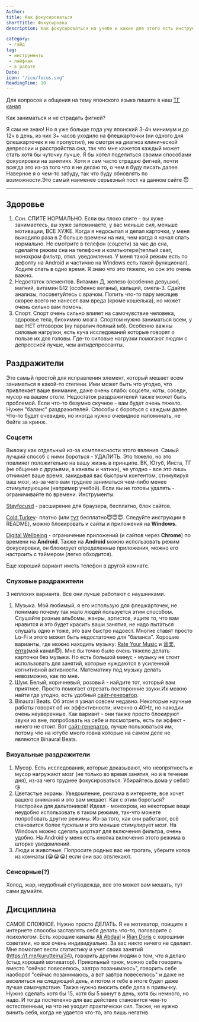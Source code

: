 ```yaml
---
Author:
title: Как фокусироваться
shortTitle: Фокусировка
description: Как фокусироваться на учебе и какие для этого есть инструменты

category: 
 - гайд
tag:
 - инструменты
 - лайфхак
 - в работе
Date: 
icon: "/ico/focus.svg"
ReadingTime: 10
---
```



Для вопросов и общения на тему японского языка пишите в наш [ТГ канал](https://t.me/kotowari)

Как заниматься и не страдать фигней?

Я сам не знаю! Но я уже больше года учу японский 3-4ч минимум и до 12ч в день, из них 3+ часов уходило на флешкарточки (ни одного дня флешкарточек я не пропустил), не смотря на диагноз клинической депрессии и расстройства сна, так что мне кажется каждый может стать хотя бы чуточку лучше. Я бы хотел поделиться своими способами  фокусировки на занятиях. Хотя я сам часто страдаю фигней, почти всегда это из-за того что я не делаю то, о чем я буду писать далее. Наверное я о чем-то забуду, так что буду обновлять по возможности.Это самый наименее серьезный пост на данном сайте :innocent:

-----

 



## Здоровье

1. Сон. СПИТЕ НОРМАЛЬНО. Если вы плохо спите - вы хуже занимаетесь, вы хуже запоминаете, у вас меньше сил, меньше мотивации, ВСЕ ХУЖЕ. Когда я недосыпал и делал карточки, у меня выходило раза в 2 больше времени на них, чем когда я начал спать нормально. Не смотрите в телефон (соцсети) за час до сна, сделайте режим сна на телефоне и компьютере(теплый свет, монохром фильтр, откл. уведомления. У меня такой режим есть по дефолту на Android и частично на Windows есть такой функционал). Ходите спать в одно время. Я знаю что это тяжело, но сон это очень важно.
2. Недостаток элементов. Витамин Д, железо (особенно девушки), магний, витамин Б12 (особенно веганы), кальций, омега-3. Сдайте анализы, посоветуйтесь с врачом. Попить что-то пару месяцев скорее всего не нанесет вам вреда (кроме кошелька), но может очень сильно вам помочь.
3. Спорт. Спорт очень сильно влияет на самочувствие человека, здоровье тела, биохимию мозга. Спортом нужно заниматься всем, у вас НЕТ отговорок (ну паралич полный мб). Особенно важны силовые нагрузки, есть куча исследований которые говорят о пользе их для головы. Где-то силовые нагрузки помогают людям с депрессией лучше, чем антидепрессанты. 

## Раздражители

Это самый простой для исправления элемент, который мешает всем заниматься в какой-то степени. Ими может быть что угодно, что привлекает ваше внимание, даже очень слабо: соцсети, коты, соседи, мусор на вашем столе. Недостаток раздражителей также может быть проблемой. Если что-то безумно скучное - вам будет очень тяжело. Нужен "баланс" раздражителей. Способы с бороться с каждым далее. Что-то будет очевидно, но иногда нужно очевидное напоминать, не бейте за кринж.

### Соцсети 

Вывожу как отдельный из-за комплексности этого явления. Самый лучший способ с ними бороться - УДАЛИТЬ. Это тяжело, но это повлияет положительно на вашу жизнь в принципе. ВК, Ютуб, Инста, ТГ (не общение с друзьями, а каналы и чатики), че угодно - все это лишь отнимает ваше время, закидывая вас быстрым контентом, стимулируя ваш мозг, из-за чего вам труднее заниматься чем-либо менее стимулирующим (например учебой). Если вы не готовы удалять - ограничивайте по времени. Инструменты: 
 
[Stayfocusd](https://www.stayfocusd.com/) - расширение для браузера, бесплатно, блок сайтов.

[Cold Turkey](https://getcoldturkey.com/)- платно (или [тут](https://drive.google.com/file/d/1Tlk9WFRdzKKRhWBaLU-5eG_Q3RLVJEM2/view?usp=drive_link) бесплатно:innocent::innocent::innocent:. Следуйте инструкции в README), можно блокировать и сайты и приложения на **Windows**.

[Digital Wellbeing](https://play.google.com/store/apps/details?id=com.google.android.apps.wellbeing&hl=en&gl=US) - ограничение приложений (и сайтов через **Chrome**) по времени на **Android**. Также на **Android** можно использовать режим фокусировки, он блокирует определенные приложения, можно его настроить с таймером (легко обходится).

Еще хороший вариант иметь телефон в другой комнате.

### Слуховые раздражители 

3 неплохих варианта. Все они лучше работают с наушниками.
1. Музыка. Мой любимый, я его использую для флешкарточек, не понимаю почему так мало людей пользуется этим способом. Слушайте разные альбомы, жанры, артистов, ищите то, что вам нравится и это будет красить ваши занятия, не надо пытаться слушать одно и тоже, это вам быстро надоест. Многие ставят просто Lo-Fi  и этого может быть недостаточно для "баланса".  Хорошие варианты, где можно находить музыку: [Rate Your Music](https://rateyourmusic.com/) и [音楽, ёпта](https://t.me/ongaku_epta)(мой канал😇). Мне бы точно было очень тяжело делать карточки без музыки. Но есть большой минус - музыку не стоит использовать для занятий, которые нуждаются в усиленной когнитивной активности. Математику под музыку делать невозможно, как по мне. 
2. Шум. Белый, коричневый, розовый - найдите тот, который вам приятнее. Просто помогает отрезать посторонние звуки.Их можно найти где угодно, есть удобный [сайт-генератор](https://mynoise.net/NoiseMachines/whiteNoiseGenerator.php).
3. Binaural Beats. Об этом я узнал совсем недавно. Некоторые научные работы говорят об их эффективности, именно о 40Hz, но находки очень неуверенные. Как вариант - они также просто блокируют звуки из вне, попробовать на себе и посмотреть, есть ли эффект - ничего не стоит. Вот [сайт-генератор](https://mynoise.net/NoiseMachines/binauralBrainwaveGenerator.php), лучше пользоваться им, потому что на ютубе много говна которые на самом деле не являются Binaural Beats.

### Визуальные раздражители
1. Мусор. Есть исследования, которые доказывают, что неопрятность и мусор нагружают мозг (не только во время занятия, но и в течение дня), из-за чего труднее фокусироваться. Убирайтесь дома у себя🙄😘
2. Цветастые экраны. Уведомление, реклама в интернете, все хочет вашего внимания и это вам мешает. Как с этим бороться? Настройки для дальтоников! Идеал - монохром, но некоторые вещи неудобно использовать в таком режиме, так-что можете попробовать другие режимы. Из-за того, как они работают, всё становится более тусклым и это меньше стимулирует мозг. На Windows можно сделать шорткат для включения фильтра, очень удобно. На Android у меня есть кнопка включения этого режима в шторке уведомлений.
3. Люди и животные. Попросите родных вас не трогать, уберите котов из комнаты (😭😭😭) если они вас отвлекают. 

### Сенсорные(?)
Холод, жар, неудобный стул\одежда, все это может вам мешать, тут сами думайте.

## Дисциплина

САМОЕ СЛОЖНОЕ. Нужно просто ДЕЛАТЬ. Я не мотиватор, поищите в интернете способы заставлять себя делать что-то, поговорите с психологом. Есть хорошие каналы [Ali Abdaal](https://www.youtube.com/@aliabdaal) и [Rian Doris](https://www.youtube.com/@riandoris) с хорошими советами, но все очень индивидуально. За вас никто ничего не сделает. Мне помогает вести статистику и учет своих занятий (https://t.me/kurutteiru/34), говорить другим людям о том, что я делаю (стыд хороший мотиватор). Прикольный трюк, можно себе говорить вместо "сейчас повеселюсь, завтра позанимаюсь", говорить себе наоборот "сейчас позанимаюсь, а вот завтра повеселюсь" и даже не веселиться на следующий день, и потом и тебе в итоге будет даже лучше самочувствие. 
Также нужно вносить себе дела в привычку. Нужно сделать хотя бы 15, хотя бы 5 минут в день, хотя бы немного, но надо. И тогда постепенно для вас действие становится чем-то естественным, на что не уходит практически сил. 
Также, не нужно винить себя, когда не удается что-то, это лишь негатив.